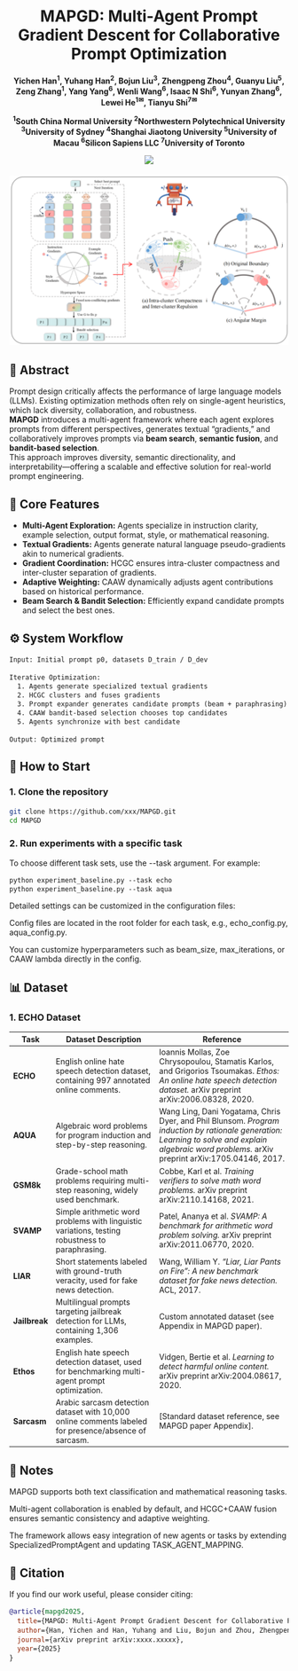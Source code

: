 <div align="center">

<h1> MAPGD: Multi-Agent Prompt Gradient Descent for Collaborative Prompt Optimization </h1>

<h4 align="center"> 

Yichen Han<sup>1</sup>,
Yuhang Han<sup>2</sup>,
Bojun Liu<sup>3</sup>,
Zhengpeng Zhou<sup>4</sup>,
Guanyu Liu<sup>5</sup>,\
Zeng Zhang<sup>1</sup>,
Yang Yang<sup>6</sup>,
Wenli Wang<sup>6</sup>,
Isaac N Shi<sup>6</sup>,
Yunyan Zhang<sup>6</sup>,\
Lewei He<sup>1✉</sup>,
Tianyu Shi<sup>7✉</sup>

<sup>1</sup>South China Normal University
<sup>2</sup>Northwestern Polytechnical University
<sup>3</sup>University of Sydney
<sup>4</sup>Shanghai Jiaotong University
<sup>5</sup>University of Macau
<sup>6</sup>Silicon Sapiens LLC
<sup>7</sup>University of Toronto

<p>
<a href='https://arxiv.org/pdf/xxxx.xxxxx'><img src='https://img.shields.io/badge/Paper-arXiv-red'></a>
</p>

</h4>
</div>
<p align='center'>
<img width="600" alt="image" src='./workflow.png'>
</p>

## 🚀 Abstract
Prompt design critically affects the performance of large language models (LLMs). Existing optimization methods often rely on single-agent heuristics, which lack diversity, collaboration, and robustness.  
**MAPGD** introduces a multi-agent framework where each agent explores prompts from different perspectives, generates textual “gradients,” and collaboratively improves prompts via **beam search**, **semantic fusion**, and **bandit-based selection**.  
This approach improves diversity, semantic directionality, and interpretability—offering a scalable and effective solution for real-world prompt engineering.
## 🧩 Core Features

- **Multi-Agent Exploration:** Agents specialize in instruction clarity, example selection, output format, style, or mathematical reasoning.  
- **Textual Gradients:** Agents generate natural language pseudo-gradients akin to numerical gradients.  
- **Gradient Coordination:** HCGC ensures intra-cluster compactness and inter-cluster separation of gradients.  
- **Adaptive Weighting:** CAAW dynamically adjusts agent contributions based on historical performance.  
- **Beam Search & Bandit Selection:** Efficiently expand candidate prompts and select the best ones.  

## ⚙️ System Workflow

```text
Input: Initial prompt p0, datasets D_train / D_dev

Iterative Optimization:
  1. Agents generate specialized textual gradients
  2. HCGC clusters and fuses gradients
  3. Prompt expander generates candidate prompts (beam + paraphrasing)
  4. CAAW bandit-based selection chooses top candidates
  5. Agents synchronize with best candidate

Output: Optimized prompt
```
## 🚀 How to Start
### 1. Clone the repository
```bash
git clone https://github.com/xxx/MAPGD.git
cd MAPGD
```
### 2. Run experiments with a specific task

To choose different task sets, use the --task argument.
For example:
```
python experiment_baseline.py --task echo
python experiment_baseline.py --task aqua
```
Detailed settings can be customized in the configuration files:

Config files are located in the root folder for each task, e.g., echo_config.py, aqua_config.py.

You can customize hyperparameters such as beam_size, max_iterations, or CAAW lambda directly in the config.

## 📊 Dataset

### 1. ECHO Dataset
| Task          | Dataset Description                                                                                   | Reference                                                                                                                                                                                          |
| ------------- | ----------------------------------------------------------------------------------------------------- | -------------------------------------------------------------------------------------------------------------------------------------------------------------------------------------------------- |
| **ECHO**      | English online hate speech detection dataset, containing 997 annotated online comments.               | Ioannis Mollas, Zoe Chrysopoulou, Stamatis Karlos, and Grigorios Tsoumakas. *Ethos: An online hate speech detection dataset.* arXiv preprint arXiv:2006.08328, 2020.                               |
| **AQUA**      | Algebraic word problems for program induction and step-by-step reasoning.                             | Wang Ling, Dani Yogatama, Chris Dyer, and Phil Blunsom. *Program induction by rationale generation: Learning to solve and explain algebraic word problems.* arXiv preprint arXiv:1705.04146, 2017. |
| **GSM8k**     | Grade-school math problems requiring multi-step reasoning, widely used benchmark.                     | Cobbe, Karl et al. *Training verifiers to solve math word problems.* arXiv preprint arXiv:2110.14168, 2021.                                                                                        |
| **SVAMP**     | Simple arithmetic word problems with linguistic variations, testing robustness to paraphrasing.       | Patel, Ananya et al. *SVAMP: A benchmark for arithmetic word problem solving.* arXiv preprint arXiv:2011.06770, 2020.                                                                              |
| **LIAR**      | Short statements labeled with ground-truth veracity, used for fake news detection.                    | Wang, William Y. *“Liar, Liar Pants on Fire”: A new benchmark dataset for fake news detection.* ACL, 2017.                                                                                         |
| **Jailbreak** | Multilingual prompts targeting jailbreak detection for LLMs, containing 1,306 examples.               | Custom annotated dataset (see Appendix in MAPGD paper).                                                                                                                                            |
| **Ethos**     | English hate speech detection dataset, used for benchmarking multi-agent prompt optimization.         | Vidgen, Bertie et al. *Learning to detect harmful online content.* arXiv preprint arXiv:2004.08617, 2020.                                                                                          |
| **Sarcasm**   | Arabic sarcasm detection dataset with 10,000 online comments labeled for presence/absence of sarcasm. | [Standard dataset reference, see MAPGD paper Appendix].                                                                                                                                            |

## 🔧 Notes

MAPGD supports both text classification and mathematical reasoning tasks.

Multi-agent collaboration is enabled by default, and HCGC+CAAW fusion ensures semantic consistency and adaptive weighting.

The framework allows easy integration of new agents or tasks by extending SpecializedPromptAgent and updating TASK_AGENT_MAPPING.

## 📖 Citation

If you find our work useful, please consider citing:

```bibtex
@article{mapgd2025,
  title={MAPGD: Multi-Agent Prompt Gradient Descent for Collaborative Prompt Optimization},
  author={Han, Yichen and Han, Yuhang and Liu, Bojun and Zhou, Zhengpeng and Liu, Guanyu and Zhang, Zeng and Yang, Yang and Wang, Wenli and Shi, Isaac N and Zhang, Yunyan and He, Lewei and Shi, Tianyu},
  journal={arXiv preprint arXiv:xxxx.xxxxx},
  year={2025}
}



